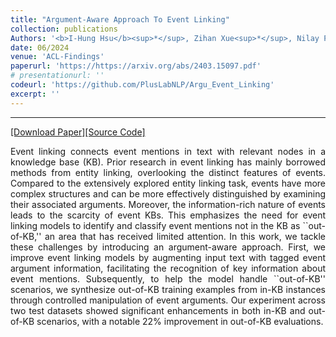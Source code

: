 ```yaml
---
title: "Argument-Aware Approach To Event Linking"
collection: publications
Authors: '<b>I-Hung Hsu</b><sup>*</sup>, Zihan Xue<sup>*</sup>, Nilay Pochh, Sahil Bansal, Premkumar Natarajan, Jayanth Srinivasa, Nanyun Peng.'
date: 06/2024
venue: 'ACL-Findings'
paperurl: 'https://https://arxiv.org/abs/2403.15097.pdf'
# presentationurl: ''
codeurl: 'https://github.com/PlusLabNLP/Argu_Event_Linking'
excerpt: ''
---
```

---
<a href='https://https://arxiv.org/abs/2403.15097.pdf' target="_blank">[Download Paper]</a><a href='https://github.com/PlusLabNLP/Argu_Event_Linking' target="_blank">[Source Code]</a>

<p align="justify">
Event linking connects event mentions in text with relevant nodes in a knowledge base (KB). Prior research in event linking has mainly borrowed methods from entity linking, overlooking the distinct features of events. Compared to the extensively explored entity linking task, events have more complex structures and can be more effectively distinguished by examining their associated arguments. Moreover, the information-rich nature of events leads to the scarcity of event KBs. This emphasizes the need for event linking models to identify and classify event mentions not in the KB as ``out-of-KB,'' an area that has received limited attention. In this work, we tackle these challenges by introducing an argument-aware approach. First, we improve event linking models by augmenting input text with tagged event argument information, facilitating the recognition of key information about event mentions. Subsequently, to help the model handle ``out-of-KB'' scenarios, we synthesize out-of-KB training examples from in-KB instances through controlled manipulation of event arguments. Our experiment across two test datasets showed significant enhancements in both in-KB and out-of-KB scenarios, with a notable 22% improvement in out-of-KB evaluations.
</p>